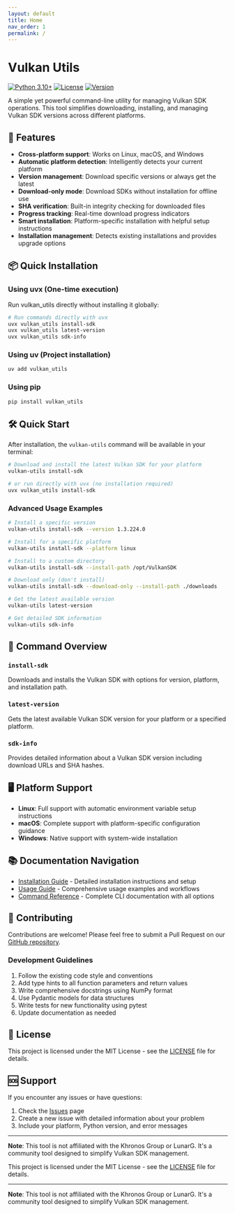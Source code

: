 ```yaml
---
layout: default
title: Home
nav_order: 1
permalink: /
---
```


# Vulkan Utils

[![Python 3.10+](https://img.shields.io/badge/python-3.10+-blue.svg)](https://www.python.org/downloads/)
[![License](https://img.shields.io/badge/license-MIT-green.svg)](https://github.com/msemelman/vulkan_utils/blob/main/LICENSE)
[![Version](https://img.shields.io/badge/version-0.1.6-orange.svg)](https://github.com/msemelman/vulkan_utils)

A simple yet powerful command-line utility for managing Vulkan SDK operations. This tool simplifies downloading, installing, and managing Vulkan SDK versions across different platforms.

## 🚀 Features

- **Cross-platform support**: Works on Linux, macOS, and Windows
- **Automatic platform detection**: Intelligently detects your current platform
- **Version management**: Download specific versions or always get the latest
- **Download-only mode**: Download SDKs without installation for offline use
- **SHA verification**: Built-in integrity checking for downloaded files
- **Progress tracking**: Real-time download progress indicators
- **Smart installation**: Platform-specific installation with helpful setup instructions
- **Installation management**: Detects existing installations and provides upgrade options

## 📦 Quick Installation

### Using uvx (One-time execution)

Run vulkan_utils directly without installing it globally:

```bash
# Run commands directly with uvx
uvx vulkan_utils install-sdk
uvx vulkan_utils latest-version
uvx vulkan_utils sdk-info
```

### Using uv (Project installation)

```bash
uv add vulkan_utils
```

### Using pip

```bash
pip install vulkan_utils
```

## 🛠️ Quick Start

After installation, the `vulkan-utils` command will be available in your terminal:

```bash
# Download and install the latest Vulkan SDK for your platform
vulkan-utils install-sdk

# or run directly with uvx (no installation required)
uvx vulkan_utils install-sdk
```

### Advanced Usage Examples

```bash
# Install a specific version
vulkan-utils install-sdk --version 1.3.224.0

# Install for a specific platform
vulkan-utils install-sdk --platform linux

# Install to a custom directory
vulkan-utils install-sdk --install-path /opt/VulkanSDK

# Download only (don't install)
vulkan-utils install-sdk --download-only --install-path ./downloads

# Get the latest available version
vulkan-utils latest-version

# Get detailed SDK information
vulkan-utils sdk-info
```

## 🔧 Command Overview

### `install-sdk`
Downloads and installs the Vulkan SDK with options for version, platform, and installation path.

### `latest-version`
Gets the latest available Vulkan SDK version for your platform or a specified platform.

### `sdk-info`
Provides detailed information about a Vulkan SDK version including download URLs and SHA hashes.

## 🖥️ Platform Support

- **Linux**: Full support with automatic environment variable setup instructions
- **macOS**: Complete support with platform-specific configuration guidance
- **Windows**: Native support with system-wide installation

## 📚 Documentation Navigation

- [Installation Guide](installation.html) - Detailed installation instructions and setup
- [Usage Guide](usage.html) - Comprehensive usage examples and workflows
- [Command Reference](reference.html) - Complete CLI documentation with all options

## 🤝 Contributing

Contributions are welcome! Please feel free to submit a Pull Request on our [GitHub repository](https://github.com/msemelman/vulkan_utils).

### Development Guidelines

1. Follow the existing code style and conventions
2. Add type hints to all function parameters and return values
3. Write comprehensive docstrings using NumPy format
4. Use Pydantic models for data structures
5. Write tests for new functionality using pytest
6. Update documentation as needed

## 📝 License

This project is licensed under the MIT License - see the [LICENSE](https://github.com/msemelman/vulkan_utils/blob/main/LICENSE) file for details.

## 🆘 Support

If you encounter any issues or have questions:

1. Check the [Issues](https://github.com/msemelman/vulkan_utils/issues) page
2. Create a new issue with detailed information about your problem
3. Include your platform, Python version, and error messages

---

**Note**: This tool is not affiliated with the Khronos Group or LunarG. It's a community tool designed to simplify Vulkan SDK management.

This project is licensed under the MIT License - see the [LICENSE](https://github.com/msemelman/vulkan_utils/blob/main/LICENSE) file for details.

---

**Note**: This tool is not affiliated with the Khronos Group or LunarG. It's a community tool designed to simplify Vulkan SDK management.
